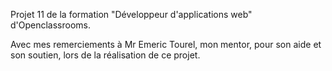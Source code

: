 
Projet 11 de la formation "Développeur d'applications web" d'Openclassrooms.

Avec mes remerciements à Mr Emeric Tourel, mon mentor, pour son aide et son soutien, lors de la réalisation de ce projet.